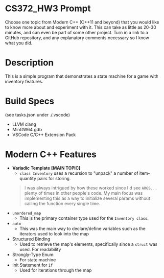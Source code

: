 # CS372_HW3 Prompt
Choose one topic from Modern C++ (C++11 and beyond) that you would like to know more about and experiment with it. This can take as little as 20-30 minutes, and can even be part of some other project. Turn in a link to a GitHub repository, and any explanatory comments necessary so I know what you did.

# Description
This is a simple program that demonstrates a state machine for a game with inventory features. 

# Build Specs
(see tasks.json under ./.vscode)
* LLVM clang 
* MinGW64 gdb
* VSCode C/C++ Extension Pack

# Modern C++ Features
* **Variadic Template** **\[MAIN TOPIC\]** 
  * `class Inventory` uses a recursion to "unpack" a number of item-quantity pairs for storing.
  > I was always intrigued by how these worked since I'd see `ARGS...` plenty of times in other people's code. My main focus was implementing this as a way to initialize several params without calling the function every single time.
* `unordered_map`
  * This is the primary container type used for the `Inventory class`.
* `auto`
  * This was the main way to declare/define variables such as the iterators used to look into the map
* Structured Binding
  * Used to retrieve the map's elements, specifically since a `struct` was used. For readability
* Strongly-Type Enum
  * For state machine
* Init Statement for `if`
  * Used for iterations through the map
